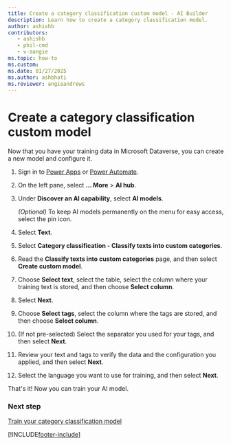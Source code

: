 ```yaml
---
title: Create a category classification custom model - AI Builder
description: Learn how to create a category classification model.
author: ashishb
contributors:
   - ashishb
   - phil-cmd
   - v-aangie
ms.topic: how-to
ms.custom: 
ms.date: 01/27/2025
ms.author: ashbhati
ms.reviewer: angieandrews
---
```


# Create a category classification custom model

Now that you have your training data in Microsoft Dataverse, you can create a new model and configure it.

1. Sign in to [Power Apps](https://make.powerapps.com/) or [Power Automate](https://make.powerautomate.com).
1. On the left pane, select **... More** > **AI hub**.
1. Under **Discover an AI capability**, select **AI models**.

    *(Optional)* To keep AI models permanently on the menu for easy access, select the pin icon.

1. Select **Text**.
1. Select **Category classification - Classify texts into custom categories**. 
1. Read the **Classify texts into custom categories** page, and then select **Create custom model**.
1. Choose **Select text**, select the table, select the column where your training text is stored, and then choose **Select column**.
1. Select **Next**.
1. Choose **Select tags**, select the column where the tags are stored, and then choose **Select column**.
1. (If not pre-selected) Select the separator you used for your tags, and then select **Next**.
1. Review your text and tags to verify the data and the configuration you applied, and then select **Next**.
1. Select the language you want to use for training, and then select **Next**.

That's it! Now you can train your AI model.

### Next step

[Train your category classification model](train-text-classification-model.md)


[!INCLUDE[footer-include](includes/footer-banner.md)]

